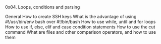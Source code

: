 0x04. Loops, conditions and parsing

General
How to create SSH keys
What is the advantage of using #!/usr/bin/env bash over #!/bin/bash
How to use while, until and for loops
How to use if, else, elif and case condition statements
How to use the cut command
What are files and other comparison operators, and how to use them
